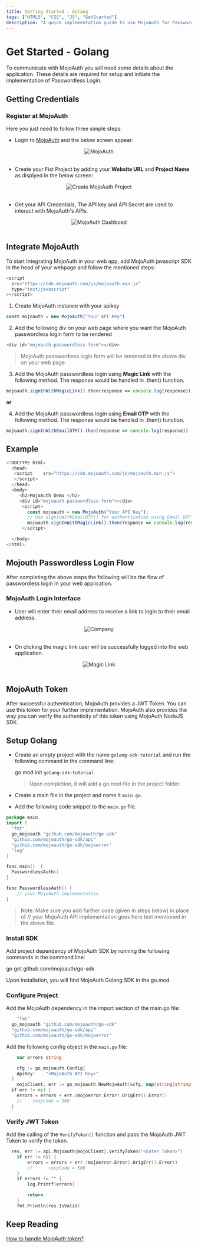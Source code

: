 ```yaml
---
title: Getting Started - Golang
tags: ["HTML5", "CSS", "JS", "GetStarted"]
description: "A quick implementation guide to use MojoAuth for Passwordless using Golang."
---
```


# Get Started - Golang

To communicate with MojoAuth you will need some details about the application. These details are required for setup and initiate the implementation of Passwordless Login.

## Getting Credentials

### Register at MojoAuth

Here you just need to follow three simple steps:

- Login to [MojoAuth](https://mojoauth.com/signin) and the below screen appear:

<div style="text-align:center">
  <img src="../../assets/common-images/login.png" alt="MojoAuth" />
</div>
<br/>

- Create your Fist Project by adding your **Website URL** and **Project Name** as displyed in the below screen:

<div style="text-align:center">
  <img src="../../assets/common-images/project.png" alt="Create MojoAuth Project" />
</div>
<br/>

- Get your API Credentials, The API key and API Secret are used to interact with MojoAuth's APIs.

<div style="text-align:center">
  <img src="../../assets/common-images/dashboard.png" alt="MojoAuth Dashboad" />
</div>
<br/>

## Integrate MojoAuth

To start Integrating MojoAuth in your web app, add MojoAuth javascript SDK in the head of your webpage and follow the mentioned steps:

```js
<script
  src="https://cdn.mojoauth.com/js/mojoauth.min.js"
  type="text/javascript"
></script>
```

1. Create MojoAuth instance with your apikey

```js
const mojoauth = new MojoAuth("Your API Key")
```

2. Add the following div on your web page where you want the MojoAuth passwordless login form to be rendered

```js
<div id="mojoauth-passwordless-form"></div>
```

> MojoAuth passwordless login form will be rendered in the above div on your web page

3. Add the MojoAuth passwordless login using **Magic Link** with the following method. The response would be handled in .then() function.

```js
mojoauth.signInWithMagicLink().then(response => console.log(response))
```

**or**

4. Add the MojoAuth passwordless login using **Email OTP** with the following method. The response would be handled in .then() function.

```js
mojoauth.signInWithEmailOTP().then(response => console.log(response))
```

## Example

```js
<!DOCTYPE html>
  <head>
   <script    src="https://cdn.mojoauth.com/js/mojoauth.min.js">
   </script>
  </head>
  <body>
     <h2>MojoAuth Demo </h2>
     <div id="mojoauth-passwordless-form"></div>
      <script>
        const mojoauth = new MojoAuth("Your API Key");
        // Use signInWithEmailOTP() for authentication using Email OTP
        mojoauth.signInWithMagicLink().then(response => console.log(response));
      </script>

  </body>
</html>
```

## Mojouth Passwordless Login Flow

After completing the above steps the following will be the flow of passwordless login in your web application.

### MojoAuth Login Interface

- User will enter their email address to receive a link to login to their email address.

<div style="text-align:center">
  <img src="../../assets/common-images/company.png" alt="Company" />
</div>
<br/>

- On clicking the magic link user will be successfully logged into the web application.

<div style="text-align:center">
  <img src="../../assets/common-images/magic-link.png" alt="Magic Link" />
</div>
<br/>

## MojoAuth Token

After successful authentication, MojoAuth provides a JWT Token. You can use this token for your further implementation. MojoAuth also provides the way you can verify the authenticity of this token using MojoAuth NodeJS SDK.

## Setup Golang

- Create an empty project with the name `golang-sdk-tutorial` and run the following command in the command line:

  go mod init `golang-sdk-tutorial`

  > Upon completion, it will add a go.mod file in the project folder.

- Create a main file in the project and name it `main.go`.

- Add the following code snippet to the `main.go` file.

```go
package main
import (
  "fmt"
  go_mojoauth "github.com/mojoauth/go-sdk"
  "github.com/mojoauth/go-sdk/api"
  "github.com/mojoauth/go-sdk/mojoerror"
  "log"
)

func main()  {
  PasswordlessAuth()
}

func PasswordlessAuth() {
    // your MojoAuth implementation
}

```

> Note: Make sure you add further code (given in steps below) in place of // your MojoAuth API implementation goes here text mentioned in the above file.

### Install SDK

Add project dependency of MojoAuth SDK by running the following commands in the command line:

go get github.com/mojoauth/go-sdk

Upon installation, you will find MojoAuth Golang SDK in the go.mod.

### Configure Project

Add the MojoAuth dependency in the import section of the main.go file:

```go
    "fmt"
  go_mojoauth "github.com/mojoauth/go-sdk"
  "github.com/mojoauth/go-sdk/api"
  "github.com/mojoauth/go-sdk/mojoerror"
```

Add the following config object in the `main.go` file:

```go
    var errors string

    cfg := go_mojoauth.Config{
    ApiKey:    "<MojoAuth API Key>"
  }
    mojoClient, err := go_mojoauth.NewMojoAuth(&cfg, map[string]string{"token": "Enter your mojoauth token"})
  if err != nil {
    errors = errors + err.(mojoerror.Error).OrigErr().Error()
    //    respCode = 500
  }

```

### Verify JWT Token

Add the calling of the `VerifyToken()` function and pass the MojoAuth JWT Token to verify the token.

```go
  res, err := api.Mojoauth{mojoClient}.VerifyToken("<Enter Token>")
	if err != nil {
		errors = errors + err.(mojoerror.Error).OrigErr().Error()
		//		respCode = 500
	}
	if errors != "" {
		log.Printf(errors)

		return
	}
	fmt.Println(res.IsValid)

```

## Keep Reading

[How to handle MojoAuth token?](/resources/jwt-token/)
